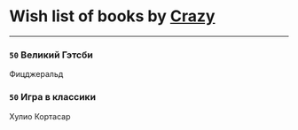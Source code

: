 # Wish list of books by [Crazy](https://www.facebook.com/app_scoped_user_id/1724160371208898/)
---

### `50` Великий Гэтсби
Фицджеральд

### `50` Игра в классики
Хулио Кортасар

